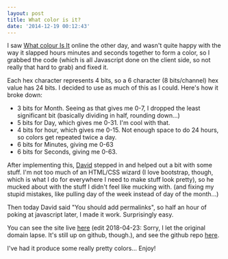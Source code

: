```yaml
---
layout: post
title: What color is it?
date: '2014-12-19 00:12:43'
---
```


I saw [What colour Is It](http://whatcolourisit.scn9a.org/) online the other day, and wasn't quite happy with the way it slapped hours minutes and seconds together to form a color, so I grabbed the code (which is all Javascript done on the client side, so not really that hard to grab) and fixed it. 

Each hex character represents 4 bits, so a 6 character (8 bits/channel) hex value has 24 bits. I decided to use as much of this as I could. Here's how it broke down: 

- 3 bits for Month. Seeing as that gives me 0-7, I dropped the least significant bit (basically dividing in half, rounding down...) 
- 5 bits for Day, which gives me 0-31. I'm cool with that. 
- 4 bits for hour, which gives me 0-15. Not enough space to do 24 hours, so colors get repeated twice a day. 
- 6 bits for Minutes, giving me 0-63
- 6 bits for Seconds, giving me 0-63. 

After implementing this, [David](http://blog.ohnoitsyou.net) stepped in and helped out a bit with some stuff. I'm not too much of an HTML/CSS wizard (I love bootstrap, though, which is what I do for everywhere I need to make stuff look pretty), so he mucked about with the stuff I didn't feel like mucking with. (and fixing my stupid mistakes, like pulling day of the week instead of day of the month...)

Then today David said "You should add permalinks", so half an hour of poking at javascript later, I made it work. Surprisingly easy. 

You can see the site live [here](https://joshgordon.github.io/colortime/) (edit 2018-04-23: Sorry, I let the original domain lapse. It's still up on github, though.), and see the github repo [here](https://github.com/joshgordon/coloredtime). 

I've had it produce some really pretty colors... Enjoy! 